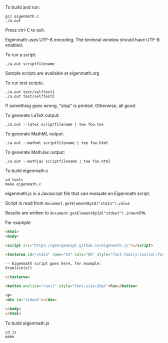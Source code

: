 To build and run:

	gcc eigenmath.c
	./a.out

Press ctrl-C to exit.

Eigenmath uses UTF-8 encoding. The terminal window should have UTF-8 enabled.

To run a script:

	./a.out scriptfilename

Sample scripts are available at eigenmath.org

To run test scripts:

	./a.out test/selftest1
	./a.out test/selftest2

If something goes wrong, "stop" is printed.
Otherwise, all good.

To generate LaTeX output:

	./a.out --latex scriptfilename | tee foo.tex

To generate MathML output:

	./a.out --mathml scriptfilename | tee foo.html

To generate MathJax output:

	./a.out --mathjax scriptfilename | tee foo.html

To build eigenmath.c

	cd tools
	make eigenmath.c

eigenmath.js is a Javascript file that can evaluate an Eigenmath script.

Script is read from `document.getElementById("stdin").value`

Results are written to `document.getElementById("stdout").innerHTML`

For example

```html
<html>
<body>

<script src="https://georgeweigt.github.io/eigenmath.js"></script>

<textarea id="stdin" rows="24" cols="80" style="font-family:courier;font-size:12pt">

-- Eigenmath script goes here, for example:
draw(sin(x))

</textarea>

<button onclick="run()" style="font-size:20pt">Run</button>

<p>
<div id="stdout"></div>

</body>
</html>
```

To build eigenmath.js

	cd js
	make

